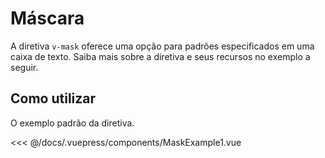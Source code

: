# Máscara

A diretiva `v-mask` oferece uma opção para padrões especificados em uma caixa de texto. Saiba mais sobre a diretiva e seus recursos no exemplo a seguir.

## Como utilizar

O exemplo padrão da diretiva.

<mask-example-1 />

<<< @/docs/.vuepress/components/MaskExample1.vue
